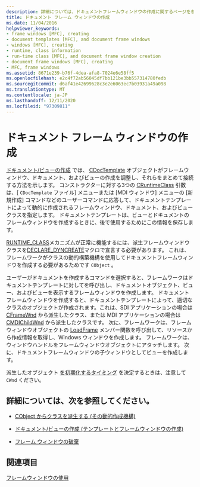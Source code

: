 ```yaml
---
description: 詳細については、ドキュメントフレームウィンドウの作成に関するページを参照してください。
title: ドキュメント フレーム ウィンドウの作成
ms.date: 11/04/2016
helpviewer_keywords:
- frame windows [MFC], creating
- document templates [MFC], and document frame windows
- windows [MFC], creating
- runtime, class information
- run-time class [MFC], and document frame window creation
- document frame windows [MFC], creating
- MFC, frame windows
ms.assetid: 8671e239-b76f-4dea-afa8-7024e6e58ff5
ms.openlocfilehash: e2c4f72ab56045df7bb121be3bb557314780fedb
ms.sourcegitcommit: d6af41e42699628c3e2e6063ec7b03931a49a098
ms.translationtype: MT
ms.contentlocale: ja-JP
ms.lasthandoff: 12/11/2020
ms.locfileid: "97309811"
---
```

# <a name="creating-document-frame-windows"></a>ドキュメント フレーム ウィンドウの作成

[ドキュメント/ビューの作成](document-view-creation.md) では、 [CDocTemplate](reference/cdoctemplate-class.md) オブジェクトがフレームウィンドウ、ドキュメント、およびビューの作成を調整し、それらをまとめて接続する方法を示します。 コンストラクターに対する3つの [CRuntimeClass](reference/cruntimeclass-structure.md) 引数は、[ `CDocTemplate` ファイル] メニューまたは [MDI ウィンドウ] メニューの [新規作成] コマンドなどのユーザーコマンドに応答して、ドキュメントテンプレートによって動的に作成されるフレームウィンドウ、ドキュメント、およびビュークラスを指定します。 ドキュメントテンプレートは、ビューとドキュメントのフレームウィンドウを作成するときに、後で使用するためにこの情報を保存します。

[RUNTIME_CLASS](reference/run-time-object-model-services.md#runtime_class)メカニズムが正常に機能するには、派生フレームウィンドウクラスを[DECLARE_DYNCREATE](reference/run-time-object-model-services.md#declare_dyncreate)マクロで宣言する必要があります。 これは、フレームワークがクラスの動的構築機構を使用してドキュメントフレームウィンドウを作成する必要があるためです `CObject` 。

ユーザーがドキュメントを作成するコマンドを選択すると、フレームワークはドキュメントテンプレートに対してを呼び出し、ドキュメントオブジェクト、ビュー、およびビューを表示するフレームウィンドウを作成します。 ドキュメントフレームウィンドウを作成すると、ドキュメントテンプレートによって、適切なクラスのオブジェクトが作成されます。これは、SDI アプリケーションの場合は [CFrameWnd](reference/cframewnd-class.md) から派生したクラス、または MDI アプリケーションの場合は [CMDIChildWnd](reference/cmdichildwnd-class.md) から派生したクラスです。 次に、フレームワークは、フレームウィンドウオブジェクトの [LoadFrame](reference/cframewnd-class.md#loadframe) メンバー関数を呼び出して、リソースから作成情報を取得し、Windows ウィンドウを作成します。 フレームワークは、ウィンドウハンドルをフレームウィンドウオブジェクトにアタッチします。 次に、ドキュメントフレームウィンドウの子ウィンドウとしてビューを作成します。

派生したオブジェクト [を初期化するタイミング](when-to-initialize-cwnd-objects.md) を決定するときは、注意して `CWnd` ください。

## <a name="what-do-you-want-to-know-more-about"></a>詳細については、次を参照してください。

- [CObject からクラスを派生する (その動的作成機構)](deriving-a-class-from-cobject.md)

- [ドキュメント/ビューの作成 (テンプレートとフレームウィンドウの作成)](document-view-creation.md)

- [フレーム ウィンドウの破棄](destroying-frame-windows.md)

## <a name="see-also"></a>関連項目

[フレームウィンドウの使用](using-frame-windows.md)

